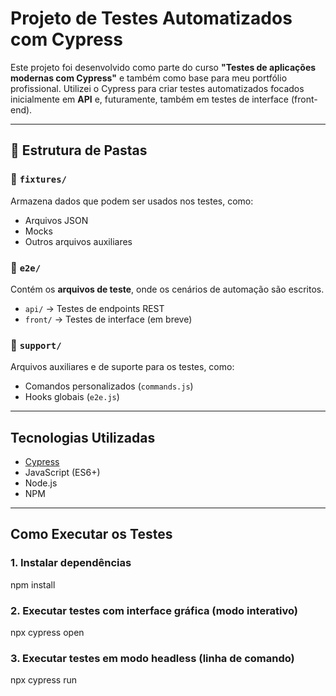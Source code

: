#  Projeto de Testes Automatizados com Cypress 

Este projeto foi desenvolvido como parte do curso **"Testes de aplicações modernas com Cypress"** e também como base para meu portfólio profissional. Utilizei o Cypress para criar testes automatizados focados inicialmente em **API** e, futuramente, também em testes de interface (front-end).

---

## 📁 Estrutura de Pastas

### 📂 `fixtures/`  
Armazena dados que podem ser usados nos testes, como:
- Arquivos JSON
- Mocks
- Outros arquivos auxiliares

### 📂 `e2e/`  
Contém os **arquivos de teste**, onde os cenários de automação são escritos.
- `api/` → Testes de endpoints REST
- `front/` → Testes de interface (em breve)

### 📂 `support/`  
Arquivos auxiliares e de suporte para os testes, como:
- Comandos personalizados (`commands.js`)
- Hooks globais (`e2e.js`)

---

##  Tecnologias Utilizadas

- [Cypress](https://www.cypress.io/)
- JavaScript (ES6+)
- Node.js
- NPM

---

##  Como Executar os Testes

### 1. Instalar dependências
npm install 

### 2. Executar testes com interface gráfica (modo interativo)
npx cypress open

### 3. Executar testes em modo headless (linha de comando)
npx cypress run
